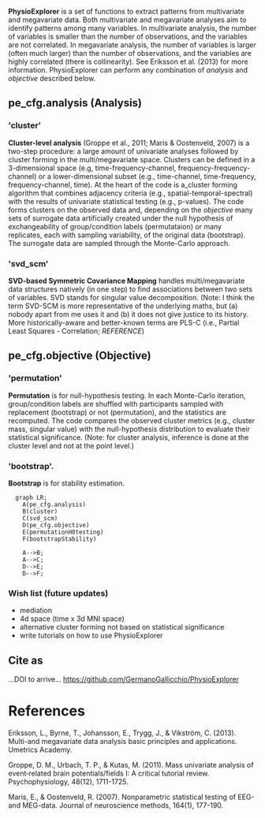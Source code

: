 
**PhysioExplorer** is a set of functions to extract patterns from multivariate and megavariate data. Both multivariate and megavariate analyses aim to identify patterns among many variables. In multivariate analysis, the number of variables is smaller than the number of observations, and the variables are not correlated. In megavariate analysis, the number of variables is larger (often much larger) than the number of observations, and the variables are highly correlated (there is collinearity). See Eriksson et al. (2013) for more information. PhysioExplorer can perform any combination of _analysis_ and _objective_ described below. 

## pe_cfg.analysis (Analysis)
### 'cluster'
**Cluster-level analysis** (Groppe et al., 2011; Maris & Oostenveld, 2007) is a two-step procedure: a large amount of univariate analyses followed by cluster forming in the multi/megavariate space. Clusters can be defined in a 3-dimensional space (e.g, time-frequency-channel, frequency-frequency-channel) or a lower-dimensional subset (e.g., time-channel, time-frequency, frequency-channel, time). At the heart of the code is a_cluster forming algorithm that combines adjacency criteria (e.g., spatial-temporal-spectral) with the results of univariate statistical testing (e.g., p-values). The code forms clusters on the observed data and, depending on the _objective_ many sets of surrogate data artificially created under the null hypothesis of exchangeability of group/condition labels (permutataion) or many replicates, each with sampling variability, of the original data (bootstrap). The surrogate data are sampled through the Monte-Carlo approach. 

### 'svd_scm'
**SVD-based Symmetric Covariance Mapping** handles multi/megavariate data structures natively (in one step) to find associations between two sets of variables. SVD stands for singular value decomposition. (Note: I think the term SVD-SCM is more representative of the underlying maths, but (a) nobody apart from me uses it and (b) it does not give justice to its history. More historically-aware and better-known terms are PLS-C (i.e., Partial Least Squares - Correlation; _REFERENCE_)






## pe_cfg.objective (Objective)
### 'permutation'

**Permutation** is for null-hypothesis testing. In each Monte-Carlo iteration, group/condition labels are shuffled with participants sampled with replacement (bootstrap) or not (permutation), and the statistics are recomputed. The code compares the observed cluster metrics (e.g., cluster mass, singular value) with the null-hypothesis distribution to evaluate their statistical significance. (Note: for cluster analysis, inference is done at the cluster level and not at the point level.)
### 'bootstrap'.

**Bootstrap** is for stability estimation.

```mermaid
  graph LR;
    A(pe_cfg.analysis)
    B(cluster)
    C(svd_scm)
    D(pe_cfg.objective)
    E(permutationH0testing)
    F(bootstrapStability)

    A-->B;
    A-->C;
    D-->E;
    D-->F;

```









### Wish list (future updates)
- mediation
- 4d space (time x 3d MNI space)
- alternative cluster forming not based on statistical significance
- write tutorials on how to use PhysioExplorer



## Cite as
...DOI to arrive...
https://github.com/GermanoGallicchio/PhysioExplorer


# References
Eriksson, L., Byrne, T., Johansson, E., Trygg, J., & Vikström, C. (2013). Multi-and megavariate data analysis basic principles and applications. Umetrics Academy.

Groppe, D. M., Urbach, T. P., & Kutas, M. (2011). Mass univariate analysis of event‐related brain potentials/fields I: A critical tutorial review. Psychophysiology, 48(12), 1711-1725.

Maris, E., & Oostenveld, R. (2007). Nonparametric statistical testing of EEG-and MEG-data. Journal of neuroscience methods, 164(1), 177-190.
